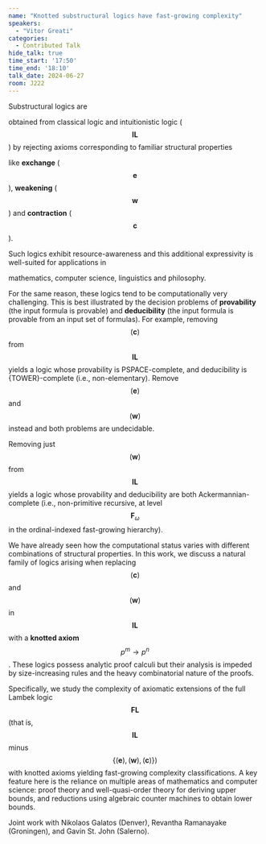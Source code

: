 ```yaml
---
name: "Knotted substructural logics have fast-growing complexity"
speakers:
  - "Vitor Greati"
categories:
  - Contributed Talk
hide_talk: true
time_start: '17:50'
time_end: '18:10'
talk_date: 2024-06-27
room: J222
---
```
















Substructural logics are 

 obtained from classical logic and intuitionistic
logic ($$\mathbf{IL}$$) by rejecting axioms corresponding to familiar structural properties


like 
**exchange** ($$\mathbf e$$),
**weakening** ($$\mathbf w$$)
and **contraction** ($$\mathbf c$$). 









Such logics exhibit resource-awareness and this additional expressivity is well-suited for applications in



mathematics, computer science, linguistics and philosophy.






For the same reason, these logics tend to be computationally very challenging. This is best illustrated by the decision problems of
**provability** (the input formula is provable) and **deducibility** (the input formula is provable from an input set of formulas).
For example, removing
$$(\mathbf c)$$ from $$\mathbf{IL}$$
yields a logic whose provability is
PSPACE-complete, and
deducibility is 
{TOWER}-complete (i.e., non-elementary).
Remove $$(\mathbf e)$$ and $$(\mathbf w)$$
instead
and both problems are undecidable.


Removing just $$(\mathbf w)$$ from $$\mathbf{IL}$$ yields a logic whose provability and deducibility are both
Ackermannian-complete (i.e., non-primitive recursive, at level $$\mathbf{F}_\omega$$ in the ordinal-indexed fast-growing hierarchy).





We have already seen how the computational status varies with different combinations of structural properties. In this work, we discuss a natural family of logics arising when replacing $$(\mathbf c)$$ and $$(\mathbf w)$$ in $$\mathbf{IL}$$ with a **knotted axiom** $$p^m \to p^n$$.
These logics possess analytic proof calculi but their analysis is impeded by size-increasing rules and the heavy combinatorial nature of the proofs.

Specifically, we study the complexity of axiomatic extensions of the full Lambek logic $$\mathbf{FL}$$ (that is, $$\mathbf{IL}$$ minus  $$\{(\mathbf e), (\mathbf w), (\mathbf c) \})$$ with knotted axioms yielding fast-growing complexity classifications.
A key feature here is the reliance on
multiple areas of mathematics and
computer science:
proof theory and well-quasi-order theory
for deriving upper bounds,
and reductions using algebraic counter machines
to obtain lower bounds.





Joint work with Nikolaos Galatos (Denver), Revantha Ramanayake (Groningen), and Gavin St. John (Salerno).

















